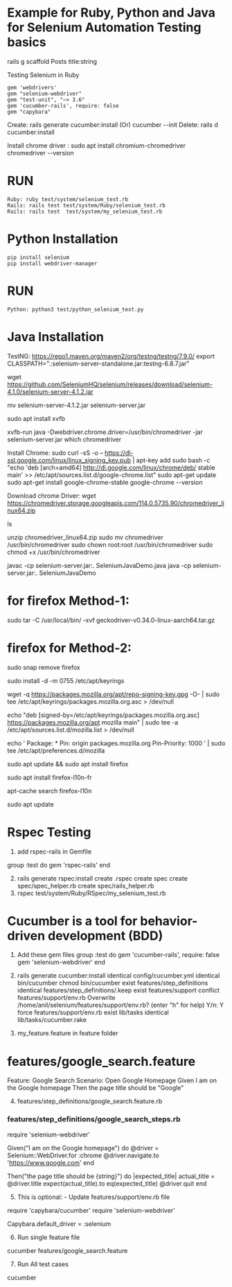 # Example for Ruby, Python and Java for Selenium Automation Testing basics

rails g scaffold Posts title:string


Testing Selenium in Ruby

    gem 'webdrivers'
    gem "selenium-webdriver"
    gem "test-unit", "~> 3.6"
    gem 'cucumber-rails', require: false
    gem "capybara"

Create:     rails generate cucumber:install
                (Or)
            cucumber --init
Delete:    rails d cucumber:install    

Install chrome driver :
    sudo apt install chromium-chromedriver
    chromedriver --version

# RUN
    Ruby: ruby test/system/selenium_test.rb
    Rails: rails test test/system/Ruby/selenium_test.rb
    Rails: rails test  test/system/my_selenium_test.rb

# Python Installation
    pip install selenium
    pip install webdriver-manager

# RUN
    Python: python3 test/python_selenium_test.py

# Java Installation
TestNG: https://repo1.maven.org/maven2/org/testng/testng/7.9.0/
export CLASSPATH=".:selenium-server-standalone.jar:testng-6.8.7.jar"

wget https://github.com/SeleniumHQ/selenium/releases/download/selenium-4.1.0/selenium-server-4.1.2.jar

mv selenium-server-4.1.2.jar selenium-server.jar

sudo apt install xvfb

xvfb-run java -Dwebdriver.chrome.driver=/usr/bin/chromedriver -jar selenium-server.jar
which chromedriver

Install Chrome:
sudo curl -sS -o – https://dl-ssl.google.com/linux/linux_signing_key.pub | apt-key add
sudo bash -c "echo 'deb [arch=amd64] http://dl.google.com/linux/chrome/deb/ stable main' >> /etc/apt/sources.list.d/google-chrome.list"
sudo apt-get update
sudo apt-get install google-chrome-stable 
google-chrome --version
 

Download chrome Driver:
wget https://chromedriver.storage.googleapis.com/114.0.5735.90/chromedriver_linux64.zip
 
ls
 
unzip chromedriver_linux64.zip 
sudo mv chromedriver /usr/bin/chromedriver
sudo chown root:root /usr/bin/chromedriver
sudo chmod +x /usr/bin/chromedriver

javac -cp selenium-server.jar:. SeleniumJavaDemo.java
java -cp selenium-server.jar:. SeleniumJavaDemo




# for firefox Method-1: 
sudo tar -C /usr/local/bin/ -xvf geckodriver-v0.34.0-linux-aarch64.tar.gz 


# firefox for Method-2:
sudo snap remove firefox

sudo install -d -m 0755 /etc/apt/keyrings

wget -q https://packages.mozilla.org/apt/repo-signing-key.gpg -O- | sudo tee /etc/apt/keyrings/packages.mozilla.org.asc > /dev/null

echo "deb [signed-by=/etc/apt/keyrings/packages.mozilla.org.asc] https://packages.mozilla.org/apt mozilla main" | 
 sudo tee -a /etc/apt/sources.list.d/mozilla.list > /dev/null

echo '
Package: *
Pin: origin packages.mozilla.org
Pin-Priority: 1000
' | sudo tee /etc/apt/preferences.d/mozilla
 
 sudo apt update && sudo apt install firefox
 
 sudo apt install firefox-l10n-fr
 
 apt-cache search firefox-l10n
 
 sudo apt update 


 # Rspec Testing 
 1) add rspec-rails in Gemfile
 
 group :test do
  gem 'rspec-rails'
 end

 2) rails generate rspec:install
      create  .rspec
      create  spec
      create  spec/spec_helper.rb
      create  spec/rails_helper.rb
3) rspec test/system/Ruby/RSpec/my_selenium_test.rb



# Cucumber is a tool for behavior-driven development (BDD)

1) Add these gem files
group :test do
  gem 'cucumber-rails', require: false
  gem 'selenium-webdriver'
end

2) rails generate cucumber:install
   identical  config/cucumber.yml
   identical  bin/cucumber
       chmod  bin/cucumber
       exist  features/step_definitions
   identical  features/step_definitions/.keep
       exist  features/support
    conflict  features/support/env.rb
Overwrite /home/anil/selenium/features/support/env.rb? (enter "h" for help) Y/n:  Y
       force  features/support/env.rb
       exist  lib/tasks
   identical  lib/tasks/cucumber.rake

3) my_feature.feature in feature folder
# features/google_search.feature
Feature: Google Search
  Scenario: Open Google Homepage
    Given I am on the Google homepage
    Then the page title should be "Google"

4) features/step_definitions/google_search.feature.rb

### features/step_definitions/google_search_steps.rb

require 'selenium-webdriver'

Given("I am on the Google homepage") do
  @driver = Selenium::WebDriver.for :chrome
  @driver.navigate.to 'https://www.google.com'
end

Then("the page title should be {string}") do |expected_title|
  actual_title = @driver.title
  expect(actual_title).to eq(expected_title)
  @driver.quit
end

5) This is optional: - Update features/support/env.rb file 

require 'capybara/cucumber'
require 'selenium-webdriver'

Capybara.default_driver = :selenium

6) Run single feature file

cucumber features/google_search.feature


7)  Run All test cases

cucumber 




